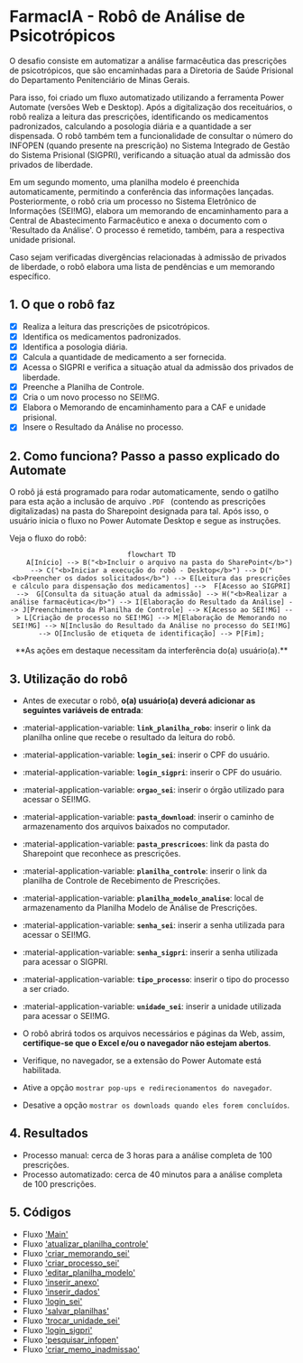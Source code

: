 # FarmacIA - Robô de Análise de Psicotrópicos​

O desafio consiste em automatizar a análise farmacêutica das prescrições de psicotrópicos, que são encaminhadas para a Diretoria de Saúde Prisional do Departamento Penitenciário de Minas Gerais.

Para isso, foi criado um fluxo automatizado utilizando a ferramenta Power Automate (versões Web e Desktop). Após a digitalização dos receituários, o robô realiza a leitura das prescrições, identificando os medicamentos padronizados, calculando a posologia diária e a quantidade a ser dispensada. O robô também tem a funcionalidade de consultar o número do INFOPEN (quando presente na prescrição) no Sistema Integrado de Gestão do Sistema Prisional (SIGPRI), verificando a situação atual da admissão dos privados de liberdade.

Em um segundo momento, uma planilha modelo é preenchida automaticamente, permitindo a conferência das informações lançadas. Posteriormente, o robô cria um processo no Sistema Eletrônico de Informações (SEI!MG), elabora um memorando de encaminhamento para a Central de Abastecimento Farmacêutico e anexa o documento com o 'Resultado da Análise'. O processo é remetido, também, para a respectiva unidade prisional.

Caso sejam verificadas divergências relacionadas à admissão de privados de liberdade, o robô elabora uma lista de pendências e um memorando específico.

<!-- more -->
## 1. O que o robô faz
- [x] Realiza a leitura das prescrições de psicotrópicos.
- [x] Identifica os medicamentos padronizados.
- [x] Identifica a posologia diária.
- [x] Calcula a quantidade de medicamento a ser fornecida.
- [x] Acessa o SIGPRI e verifica a situação atual da admissão dos privados de liberdade.
- [x] Preenche a Planilha de Controle.
- [x] Cria o um novo processo no SEI!MG.
- [x] Elabora o Memorando de encaminhamento para a CAF e unidade prisional.
- [x] Insere o Resultado da Análise no processo.

## 2. Como funciona? Passo a passo explicado do Automate

O robô já está programado para rodar automaticamente, sendo o gatilho para esta ação a inclusão de arquivo `.PDF ` (contendo as prescrições digitalizadas) na pasta do Sharepoint designada para tal. Após isso, o usuário inicia o fluxo no Power Automate Desktop e segue as instruções.

Veja o fluxo do robô:

<div align="center">

```mermaid
flowchart TD
    A[Início] --> B("<b>Incluir o arquivo na pasta do SharePoint</b>") --> C("<b>Iniciar a execução do robô - Desktop</b>") --> D("<b>Preencher os dados solicitados</b>") --> E[Leitura das prescrições e cálculo para dispensação dos medicamentos] -->  F[Acesso ao SIGPRI] -->  G[Consulta da situação atual da admissão] --> H("<b>Realizar a análise farmacêutica</b>") --> I[Elaboração do Resultado da Análise] --> J[Preenchimento da Planilha de Controle] --> K[Acesso ao SEI!MG] --> L[Criação de processo no SEI!MG] --> M[Elaboração de Memorando no SEI!MG] --> N[Inclusão do Resultado da Análise no processo do SEI!MG] --> O[Inclusão de etiqueta de identificação] --> P[Fim];
```
</div>

<center>**As ações em destaque necessitam da interferência do(a) usuário(a).**</center>

## 3. Utilização do robô
- Antes de executar o robô, **o(a) usuário(a) deverá adicionar as seguintes variáveis de entrada**:
- :material-application-variable: **`link_planilha_robo`**: inserir o link da planilha online que recebe o resultado da leitura do robô.
- :material-application-variable: **`login_sei`**: inserir o CPF do usuário.
- :material-application-variable: **`login_sigpri`**: inserir o CPF do usuário.
- :material-application-variable: **`orgao_sei`**: inserir o órgão utilizado para acessar o SEI!MG.
- :material-application-variable: **`pasta_download`**: inserir o caminho de armazenamento dos arquivos baixados no computador.
- :material-application-variable: **`pasta_prescricoes`**: link da pasta do Sharepoint que reconhece as prescrições.
- :material-application-variable: **`planilha_controle`**: inserir o link da planilha de Controle de Recebimento de Prescrições.
- :material-application-variable: **`planilha_modelo_analise`**: local de armazenamento da Planilha Modelo de Análise de Prescrições.
- :material-application-variable: **`senha_sei`**: inserir a senha utilizada para acessar o SEI!MG.
- :material-application-variable: **`senha_sigpri`**: inserir a senha utilizada para acessar o SIGPRI.
- :material-application-variable: **`tipo_processo`**: inserir o tipo do processo a ser criado.
- :material-application-variable: **`unidade_sei`**: inserir a unidade utilizada para acessar o SEI!MG.

- O robô abrirá todos os arquivos necessários e páginas da Web, assim, **certifique-se que o Excel e/ou o navegador não estejam abertos**.
- Verifique, no navegador, se a extensão do Power Automate está habilitada.
- Ative a opção `mostrar pop-ups e redirecionamentos do navegador`.
- Desative a opção `mostrar os downloads quando eles forem concluídos`.

## 4. Resultados
 - Processo manual: cerca de 3 horas para a análise completa de 100 prescrições.
 - Processo automatizado: cerca de 40 minutos para a análise completa de 100 prescrições.

## 5. Códigos
- Fluxo ['Main'](https://raw.githubusercontent.com/automatiza-mg/biblioteca-de-robos/refs/heads/main/robos/sejusp_depen_farmaco/main.txt)
- Fluxo ['atualizar_planilha_controle'](https://raw.githubusercontent.com/automatiza-mg/biblioteca-de-robos/refs/heads/main/robos/sejusp_depen_farmaco/atualizar_planilha_controle.txt)
- Fluxo ['criar_memorando_sei'](https://raw.githubusercontent.com/automatiza-mg/biblioteca-de-robos/refs/heads/main/robos/sejusp_depen_farmaco/criar_memorando_sei.txt)
- Fluxo ['criar_processo_sei'](https://raw.githubusercontent.com/automatiza-mg/biblioteca-de-robos/refs/heads/main/robos/sejusp_depen_farmaco/criar_processo_sei.txt)
- Fluxo ['editar_planilha_modelo'](https://raw.githubusercontent.com/automatiza-mg/biblioteca-de-robos/refs/heads/main/robos/sejusp_depen_farmaco/editar_planilha_modelo.txt)
- Fluxo ['inserir_anexo'](https://raw.githubusercontent.com/automatiza-mg/biblioteca-de-robos/refs/heads/main/robos/sejusp_depen_farmaco/inserir_anexo.txt)
- Fluxo ['inserir_dados'](https://raw.githubusercontent.com/automatiza-mg/biblioteca-de-robos/refs/heads/main/robos/sejusp_depen_farmaco/inserir_dados.txt)
- Fluxo ['login_sei'](https://raw.githubusercontent.com/automatiza-mg/biblioteca-de-robos/refs/heads/main/robos/sejusp_depen_farmaco/login_sei.txt)
- Fluxo ['salvar_planilhas'](https://raw.githubusercontent.com/automatiza-mg/biblioteca-de-robos/refs/heads/main/robos/sejusp_depen_farmaco/salvar_planilhas.txt)
- Fluxo ['trocar_unidade_sei'](https://raw.githubusercontent.com/automatiza-mg/biblioteca-de-robos/refs/heads/main/robos/sejusp_depen_farmaco/trocar_unidade_sei.txt)
- Fluxo ['login_sigpri'](https://raw.githubusercontent.com/automatiza-mg/biblioteca-de-robos/refs/heads/main/robos/sejusp_depen_farmaco/login_sigpri.txt)
- Fluxo ['pesquisar_infopen'](https://raw.githubusercontent.com/automatiza-mg/biblioteca-de-robos/refs/heads/main/robos/sejusp_depen_farmaco/pesquisar_infopen.txt)
- Fluxo ['criar_memo_inadmissao'](https://raw.githubusercontent.com/automatiza-mg/biblioteca-de-robos/refs/heads/main/robos/sejusp_depen_farmaco/criar_memo_inadmissao.txt)